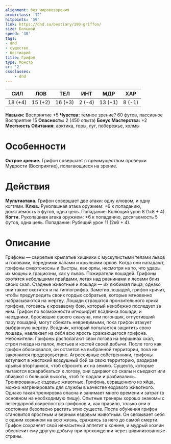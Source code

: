 ```yaml
---
alignment: без мировоззрения
armorclass: '12'
hitpoints: '59'
link: https://dnd.su/bestiary/190-griffon/
size: Большой
speed: '30'
tags:
- dnd
- существо
- бестиарий
title: Грифон
type: Монстр
cr: '2'
cssclasses:
    - dnd
---
```



| СИЛ | ЛОВ | ТЕЛ | ИНТ | МДР | ХАР |
|---|---|---|---|---|---|
| 18 (+4) | 15 (+2) | 16 (+3) | 2 (-4) | 13 (+1) | 8 (-1) |
**Навыки:** Восприятие +5
**Чувства:** тёмное зрение? 60 футов, пассивное Восприятие 15
**Опасность:** 2 (450 опыта)
**Бонус Мастерства:** +2
**Местность Обитания:** арктика, горы, луг, побережье, холмы


# Особенности
**Острое зрение.** Грифон совершает с преимуществом проверки Мудрости (Восприятие), полагающиеся на зрение.


# Действия
**Мультиатака.** Грифон совершает две атаки: одну клювом, и одну когтями.
**Клюв.** Рукопашная атака оружием: +6 к попаданию, досягаемость 5 футов, одна цель. Попадание: Колющий урон 8 (1к8 + 4).
**Когти.** Рукопашная атака оружием: +6 к попаданию, досягаемость 5 футов, одна цель. Попадание: Рубящий урон 11 (2к6 + 4).


# Описание
Грифоны — свирепые крылатые хищники с мускулистыми телами львов и головами, передними лапами и крыльями орлов. Когда они нападают, грифоны смертоносны и быстры, как орлы, несмотря на то, что удары их мощны и грациозны, как у львов. Пожиратели лошадей. Грифоны охотятся небольшими прайдами, летая над равнинами и лесами близ своих скал. Стадные животные и лошади — их любимая пища, однако они также охотятся и на гиппогрифов. Заметив лошадей, грифон кричит, чтобы предупредить своих гордых собратьев, которые мгновенно набрасываются на жертву. Лошади страшатся пронзительного крика грифона, готовясь к кровавому бою, который неизбежно последует за ним. Грифон по возможности игнорирует всадника лошади, и наездники, бросившие своего скакуна, или погонщик, отпустивший пару лошадей, могут сбежать невредимыми, пока грифон атакует выбранную жертву. Всадник, который попытается защитить свою лошадь, навлекает на себя всю ярость сражающегося грифона. Небожители. Грифоны располагают свои логова на вершинах скал, строя гнезда из палок, листьев и костей своей добычи. После того как грифон обосновался, он остается на выбранной территории, пока не закончится продовольствие. Агрессивные собственники, грифоны вступают в жестокий воздушный бой за свою территорию, раздирая крылья вторгшихся, чтоб сбросить их на землю. Существ, которые пытаются вскарабкаться к логову, они сдирают со скалы и съедают или сбивают с большой высоты, чтоб те падали и разбивались. Тренированные ездовые животные. Грифона, взращенного из яйца, можно натренировать для службы в качестве ездового животного. Однако такая тренировка опасна и занимает много времени и затрат (в основном на необходимую пищу). Опытные тренеры хорошо знакомы с легендарной свирепостью грифонов и, как правило, только они в состоянии безопасно растить этих существ. После обучения грифон становится яростным и верным ездовым животным. Он связывает себя с одним хозяином на всю жизнь, сражаясь за него до самой смерти. Грифон сохраняет свой ненасытный аппетит к конине, и мудрый хозяин обеспечит ему другую добычу при прохождении через цивилизованные страны.